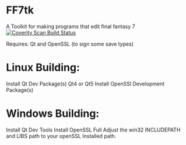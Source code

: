 FF7tk
=====
A Toolkit for making programs that edit final fantasy 7
<a href="https://scan.coverity.com/projects/4162">
  <img alt="Coverity Scan Build Status"
       src="https://scan.coverity.com/projects/4162/badge.svg"/>
</a>


Requires: Qt and OpenSSL (to sign some save types)

Linux Building: 
====
Install Qt Dev Package(s) Qt4 or Qt5
Install OpenSSl Development Package(s)

Windows Building: 
====
Install Qt Dev Tools 
Install OpenSSL Full
Adjust the win32 INCLUDEPATH and LIBS path to your openSSL Installed path.
